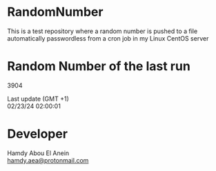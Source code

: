 # RandomNumber    
This is a test repository where a random number is pushed to a file automatically passwordless from a cron job in my Linux CentOS server    
# Random Number of the last run   
3904
      
Last update (GMT +1)    
02/23/24 02:00:01
# Developer    
Hamdy Abou El Anein   
hamdy.aea@protonmail.com
